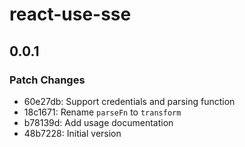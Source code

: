 # react-use-sse

## 0.0.1

### Patch Changes

- 60e27db: Support credentials and parsing function
- 18c1671: Rename `parseFn` to `transform`
- b78139d: Add usage documentation
- 48b7228: Initial version
